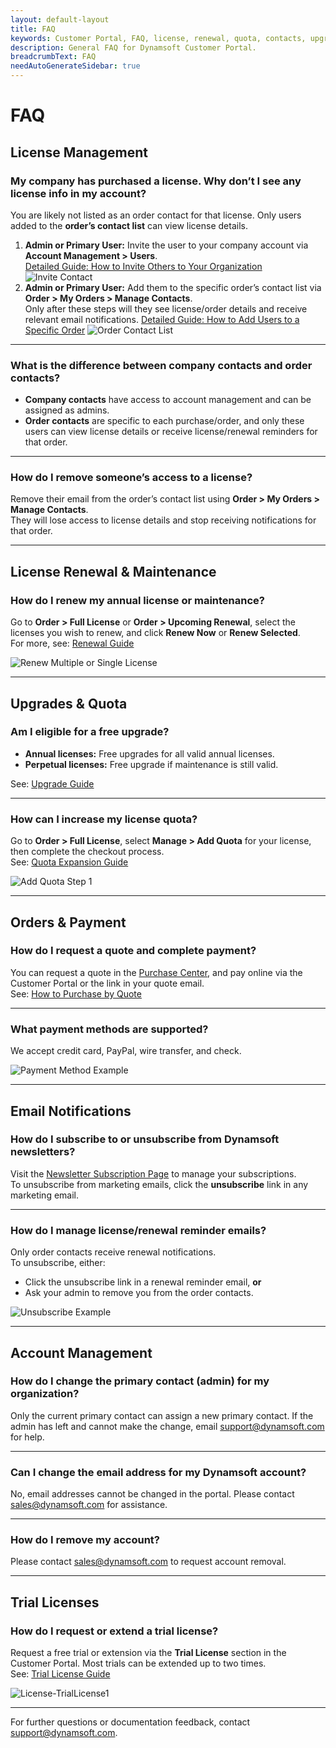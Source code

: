 ```yaml
---
layout: default-layout
title: FAQ
keywords: Customer Portal, FAQ, license, renewal, quota, contacts, upgrade, subscription
description: General FAQ for Dynamsoft Customer Portal.
breadcrumbText: FAQ
needAutoGenerateSidebar: true
---
```


# FAQ

## License Management

### My company has purchased a license. Why don’t I see any license info in my account?
You are likely not listed as an order contact for that license. Only users added to the **order’s contact list** can view license details.  
1. **Admin or Primary User:** Invite the user to your company account via **Account Management > Users**.  
[Detailed Guide: How to Invite Others to Your Organization](manage-contacts.md#how-to-invite-others-to-your-organization)
![Invite Contact]({{site.assets}}img/customer-portal-account-contacts-1.png)
2. **Admin or Primary User:** Add them to the specific order’s contact list via **Order > My Orders > Manage Contacts**.  
Only after these steps will they see license/order details and receive relevant email notifications.
[Detailed Guide: How to Add Users to a Specific Order](manage-contacts.md#how-to-add-users-to-a-specific-order)
![Order Contact List]({{site.assets}}img/customer-portal-account-contacts-2.png)

---

### What is the difference between company contacts and order contacts?

- **Company contacts** have access to account management and can be assigned as admins.
- **Order contacts** are specific to each purchase/order, and only these users can view license details or receive license/renewal reminders for that order.

---

### How do I remove someone’s access to a license?

Remove their email from the order’s contact list using **Order > My Orders > Manage Contacts**.  
They will lose access to license details and stop receiving notifications for that order.

---

## License Renewal & Maintenance

### How do I renew my annual license or maintenance?

Go to **Order > Full License** or **Order > Upcoming Renewal**, select the licenses you wish to renew, and click **Renew Now** or **Renew Selected**.  
For more, see: [Renewal Guide](/customer-portal/renewal.md)

![Renew Multiple or Single License]({{site.assets}}img/customer-portal-renew-license-1.png)


---

## Upgrades & Quota

### Am I eligible for a free upgrade?

- **Annual licenses:** Free upgrades for all valid annual licenses.
- **Perpetual licenses:** Free upgrade if maintenance is still valid.

See: [Upgrade Guide](/customer-portal/request-upgrade.md)

---

### How can I increase my license quota?

Go to **Order > Full License**, select **Manage > Add Quota** for your license, then complete the checkout process.  
See: [Quota Expansion Guide](/customer-portal/expand-quota.md)

![Add Quota Step 1]({{site.assets}}img/customer-portal-quota-expansion-1.png)

---

## Orders & Payment

### How do I request a quote and complete payment?

You can request a quote in the [Purchase Center](https://www.dynamsoft.com/Support/How-to-purchase-Dynamsoft-products.aspx), and pay online via the Customer Portal or the link in your quote email.  
See: [How to Purchase by Quote](/customer-portal/quote-purchase.md)

---

### What payment methods are supported?

We accept credit card, PayPal, wire transfer, and check.

![Payment Method Example]({{site.assets}}img/customer-portal-quote-4.png)

---

## Email Notifications

### How do I subscribe to or unsubscribe from Dynamsoft newsletters?

Visit the [Newsletter Subscription Page](https://www.dynamsoft.com/subscription/) to manage your subscriptions.  
To unsubscribe from marketing emails, click the **unsubscribe** link in any marketing email.

---

### How do I manage license/renewal reminder emails?

Only order contacts receive renewal notifications.  
To unsubscribe, either:
- Click the unsubscribe link in a renewal reminder email, **or**
- Ask your admin to remove you from the order contacts.

![Unsubscribe Example]({{site.assets}}img/Unsubscribe-1.png)

---

## Account Management

### How do I change the primary contact (admin) for my organization?

Only the current primary contact can assign a new primary contact. If the admin has left and cannot make the change, email [support@dynamsoft.com](mailto:support@dynamsoft.com) for help.

---

### Can I change the email address for my Dynamsoft account?

No, email addresses cannot be changed in the portal. Please contact [sales@dynamsoft.com](mailto:sales@dynamsoft.com) for assistance.

---

### How do I remove my account?

Please contact [sales@dynamsoft.com](mailto:sales@dynamsoft.com) to request account removal.

---

## Trial Licenses

### How do I request or extend a trial license?

Request a free trial or extension via the **Trial License** section in the Customer Portal. Most trials can be extended up to two times.  
See: [Trial License Guide](/customer-portal/trial-license.md)

![License-TrialLicense1]({{site.assets}}img/customer-portal-trial-license.png)

---

For further questions or documentation feedback, contact [support@dynamsoft.com](mailto:support@dynamsoft.com).
